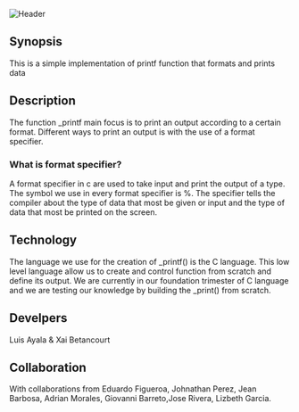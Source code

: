 ![Header](https://leviarista.github.io/github-profile-header-generator/)


## Synopsis
This is a simple implementation of printf function that formats and prints data

## Description

The function _printf main focus is to print an output according to a certain format. Different ways to print an output is with the use of a format specifier.

### What is format specifier?

A format specifier in c are used to take input and print the output of a type. The symbol we use in every format specifier is %. The specifier tells the compiler about the type of data that most be given or input and the type of data that most be printed on the screen.

## Technology

The language we use for the creation of _printf() is the C language. This low level language allow us to create and control function from scratch and define its output. We are currently in our foundation trimester of C language and we are testing our knowledge by building the _print() from scratch.

## Develpers
Luis Ayala & Xai Betancourt

## Collaboration
With collaborations from Eduardo Figueroa, Johnathan Perez, Jean Barbosa, Adrian Morales, Giovanni Barreto,Jose Rivera, Lizbeth Garcia.


